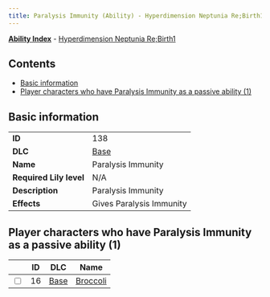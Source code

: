 ```yaml
---
title: Paralysis Immunity (Ability) - Hyperdimension Neptunia Re;Birth1
---
```


[**Ability Index**](/neptunia/rb1/ability/index.html) - [Hyperdimension Neptunia Re;Birth1](/neptunia/rb1)

## Contents

- [Basic information](#basic-information)
- [Player characters who have Paralysis Immunity as a passive ability (1)](#player-characters-who-have-paralysis-immunity-as-a-passive-ability-1)

## Basic information

|   |   |
| -- | -- |
| **ID** | 138 |
| **DLC** | [Base](/neptunia/rb1/dlc/1-base.html) |
| **Name** | Paralysis Immunity |
| **Required Lily level** | N/A |
| **Description** | Paralysis Immunity |
| **Effects** | Gives Paralysis Immunity |


## Player characters who have Paralysis Immunity as a passive ability (1)

|    | ID | DLC | Name |
| -- | -- | --- | ---- |
| <input type="checkbox" id="rb1-player-1-16" class="trackbox" /> | 16 | [Base](/neptunia/rb1/dlc/1-base.html) | [Broccoli](/neptunia/rb1/player/1-16-broccoli.html) |
